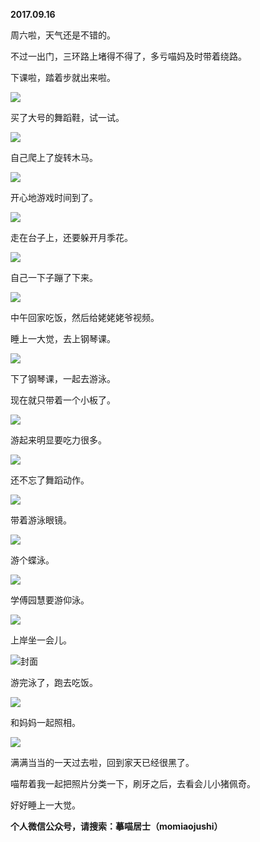 
          
**2017.09.16**

周六啦，天气还是不错的。

不过一出门，三环路上堵得不得了，多亏喵妈及时带着绕路。

下课啦，踏着步就出来啦。


![](http://imglf.nosdn.127.net/img/akRBTG4wbEZmOHRSMUJ5dGxOS2IxY082c29BbkJSZ2p0RENuU0kwOHlLND0.jpg)


买了大号的舞蹈鞋，试一试。


![](http://imglf1.nosdn.127.net/img/c2xKeS9mVWM4SVIwUW1EUk8zK2VtZ3hsUlh2MEkzZDhjMktMK2xTVUxNZz0.jpg)


自己爬上了旋转木马。


![](http://imglf.nosdn.127.net/img/dmVXRHMvakE1dWFWS3dXbnBlL0swOVNZczdtS3NPSDJ6dGdzbTlJYnJNRT0.jpg)


开心地游戏时间到了。


![](http://imglf1.nosdn.127.net/img/R2Z3S21TU0NTMkFOMXh1TEZlZklHaDJkanNzYkk0SHYwblp2YlNHRDhsND0.jpg)


走在台子上，还要躲开月季花。


![](http://imglf2.nosdn.127.net/img/S1hmNnlVdUZjMzQyeFJEMmtDNVF2aE1lVVA2dGY4b0x6YVY2ZzlWUDJLST0.jpg)


自己一下子蹦了下来。


![](http://imglf.nosdn.127.net/img/YWNENDlnQnRSS29KSWM5dVFmbWxuRTlxVHM2WlU2WmpaYzEzSEFteU41bz0.jpg)


中午回家吃饭，然后给姥姥姥爷视频。

睡上一大觉，去上钢琴课。


![](http://imglf2.nosdn.127.net/img/K05LVTlpNGRTYVJrZnlCVnd1NmN1RTFHZHBBU1FabDQ5MUxkTEZYb1hicWw4YklxR2hGeXpBPT0.jpg)


下了钢琴课，一起去游泳。

现在就只带着一个小板了。


![](http://imglf1.nosdn.127.net/img/WVA5QWs1bVJmd3pJb0JKWnVmV3lVelNvcU9qMjIrcGZ6SC9GUlpMQ3owRT0.jpg)


游起来明显要吃力很多。


![](http://imglf0.nosdn.127.net/img/TEJEUkl4ZWdKUDZPcmthbnhEd1ZqOGs1bVpsRC9IbUZHdFA4YmRjSW5OOD0.jpg)


还不忘了舞蹈动作。


![](http://imglf2.nosdn.127.net/img/TzJkejViN0ZHSzRwUHN3MnBIWE9GUkJsRG9CODFRdlBVbFAvMGxzVXpyND0.jpg)


带着游泳眼镜。


![](http://imglf2.nosdn.127.net/img/TWdTcEU5Z2NZNEs1R3YxN1pNTStKVCtJVEw1OUVNQmpuVno1b1BJSXZxWT0.jpg)


游个蝶泳。


![](http://imglf0.nosdn.127.net/img/cXF0VXpTa0M1K1NMRjUxOE5hRDJNckJ2RDJSdnNzZGNaTmxXMk1JbEpJMD0.jpg)


学傅园慧要游仰泳。


![](http://imglf2.nosdn.127.net/img/d3diUlhHSHM1dldQYkN5czVoY1ZuT0lhUVVoeXhuQ3NaVTJzUHJtb2ZpND0.jpg)


上岸坐一会儿。


![](http://imglf.nosdn.127.net/img/MUc0RHluVWpqdTFqS3Y1YnYwSFgvMTZiUnByZWowVVZmVVY1NTF5NStsVT0.jpg)封面


游完泳了，跑去吃饭。


![](http://imglf1.nosdn.127.net/img/ZFVjakVwdkN0SEFBbnQ0YlIrbXB1dk1sc0w4bG1tZXdSTzQzNkJ4bFJnbz0.jpg)


和妈妈一起照相。


![](http://imglf2.nosdn.127.net/img/Zk1qU3Z3S2dpcFArWERyVGYrZ2Z0bWVTbmgxclc1elVrcWw4ZVNSekc1ND0.jpg)


满满当当的一天过去啦，回到家天已经很黑了。

喵帮着我一起把照片分类一下，刷牙之后，去看会儿小猪佩奇。

好好睡上一大觉。


**个人微信公众号，请搜索：摹喵居士（momiaojushi）**

        